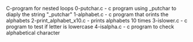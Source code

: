C-program for nested loops
0-putchar.c - c program using _putchar to diaply the string "_putchar"
1-alphabet.c - c program that orints the alphabets
2-print_alphabet_x10.c - prints alphabets 10 times
3-islower.c - c program to test if letter is lowercase
4-isalpha.c - c program to check alphabetical character
